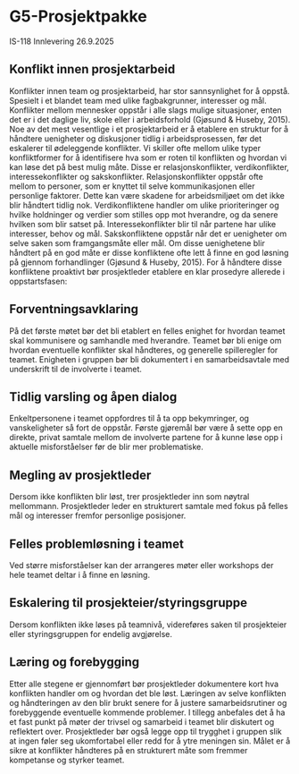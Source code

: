 # G5-Prosjektpakke
IS-118 Innlevering 26.9.2025

## Konflikt innen prosjektarbeid
Konflikter innen team og prosjektarbeid, har stor sannsynlighet for å oppstå. Spesielt i et blandet team med ulike fagbakgrunner, interesser og mål. Konflikter mellom mennesker oppstår i alle slags mulige situasjoner, enten det er i det daglige liv, skole eller i arbeidsforhold (Gjøsund & Huseby, 2015). Noe av det mest vesentlige i et prosjektarbeid er å etablere en struktur for å håndtere uenigheter og diskusjoner tidlig i arbeidsprosessen, før det eskalerer til ødeleggende konflikter. 
Vi skiller ofte mellom ulike typer konfliktformer for å identifisere hva som er roten til konflikten og hvordan vi kan løse det på best mulig måte. Disse er relasjonskonflikter, verdikonflikter, interessekonflikter og sakskonflikter. Relasjonskonflikter oppstår ofte mellom to personer, som er knyttet til selve kommunikasjonen eller personlige faktorer. Dette kan være skadene for arbeidsmiljøet om det ikke blir håndtert tidlig nok. Verdikonfliktene handler om ulike prioriteringer og hvilke holdninger og verdier som stilles opp mot hverandre, og da senere hvilken som blir satset på. Interessekonflikter blir til når partene har ulike interesser, behov og mål. Sakskonfliktene oppstår når det er uenigheter om selve saken som framgangsmåte eller mål. Om disse uenighetene blir håndtert på en god måte er disse konfliktene ofte lett å finne en god løsning på gjennom forhandlinger (Gjøsund & Huseby, 2015).
For å håndtere disse konfliktene proaktivt bør prosjektleder etablere en klar prosedyre allerede i oppstartsfasen:
 
## Forventningsavklaring
På det første møtet bør det bli etablert en felles enighet for hvordan teamet skal kommunisere og samhandle med hverandre. Teamet bør bli enige om hvordan eventuelle konflikter skal håndteres, og generelle spilleregler for teamet. Enigheten i gruppen bør bli dokumentert i en samarbeidsavtale med underskrift til de involverte i teamet.



## Tidlig varsling og åpen dialog
Enkeltpersonene i teamet oppfordres til å ta opp bekymringer, og vanskeligheter så fort de oppstår. Første gjøremål bør være å sette opp en direkte, privat samtale mellom de involverte partene for å kunne løse opp i aktuelle misforståelser før de blir mer problematiske.
## Megling av prosjektleder
Dersom ikke konflikten blir løst, trer prosjektleder inn som nøytral mellommann. Prosjektleder leder en strukturert samtale med fokus på felles mål og interesser fremfor personlige posisjoner. 
## Felles problemløsning i teamet
Ved større misforståelser kan der arrangeres møter eller workshops der hele teamet deltar i å finne en løsning. 
## Eskalering til prosjekteier/styringsgruppe
Dersom konflikten ikke løses på teamnivå, videreføres saken til prosjekteier eller styringsgruppen for endelig avgjørelse.
## Læring og forebygging
Etter alle stegene er gjennomført bør prosjektleder dokumentere kort hva konflikten handler om og hvordan det ble løst. Læringen av selve konflikten og håndteringen av den blir brukt senere for å justere samarbeidsrutiner og forebyggende eventuelle kommende problemer.
I tillegg anbefales det å ha et fast punkt på møter der trivsel og samarbeid i teamet blir diskutert og reflektert over. Prosjektleder bør også legge opp til trygghet i gruppen slik at ingen føler seg ukomfortabel eller redd for å ytre meningen sin. Målet er å sikre at konflikter håndteres på en strukturert måte som fremmer kompetanse og styrker teamet.
